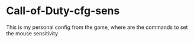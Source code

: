 # Call-of-Duty-cfg-sens
This is my personal config from the game, where are the commands to set the mouse sensitivity
